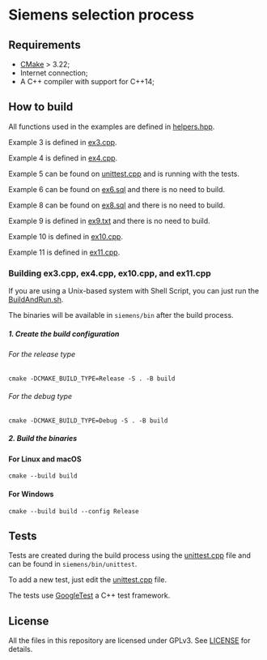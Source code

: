 # Siemens selection process

## Requirements

- [CMake](https://cmake.org/) > 3.22;
- Internet connection;
- A C++ compiler with support for C++14;

## How to build

All functions used in the examples are defined in [helpers.hpp](src/helpers.cpp).

Example 3 is defined in [ex3.cpp](src/ex3.cpp).

Example 4 is defined in [ex4.cpp](src/ex4.cpp).

Example 5 can be found on [unittest.cpp](tests/unittest.cpp) and is running with the tests.

Example 6 can be found on [ex6.sql](src/ex6.sql) and there is no need to build.

Example 8 can be found on [ex8.sql](src/ex8.sql) and there is no need to build.

Example 9 is defined in [ex9.txt](src/ex9.txt) and there is no need to build.

Example 10 is defined in [ex10.cpp](src/ex10.cpp).

Example 11 is defined in [ex11.cpp](src/ex11.cpp).

### Building ex3.cpp, ex4.cpp, ex10.cpp, and ex11.cpp

If you are using a Unix-based system with Shell Script, you can just run the [BuildAndRun.sh](BuildAndRun.sh).

The binaries will be available in `siemens/bin` after the build process.

##### 1. Create the build configuration
###### For the release type
```shell
cmake -DCMAKE_BUILD_TYPE=Release -S . -B build
```

###### For the debug type
```shell
cmake -DCMAKE_BUILD_TYPE=Debug -S . -B build
```

##### 2. Build the binaries

#### For Linux and macOS
```shell
cmake --build build
```
#### For Windows
```shell
cmake --build build --config Release
```

## Tests

Tests are created during the build process using the [unittest.cpp](tests/unittest.cpp) file and can be found in `siemens/bin/unittest`.

To add a new test, just edit the [unittest.cpp](tests/unittest.cpp) file.

The tests use [GoogleTest](https://github.com/google/googletest) a C++ test framework.


## License

All the files in this repository are licensed under GPLv3. See [LICENSE](LICENSE) for details.
